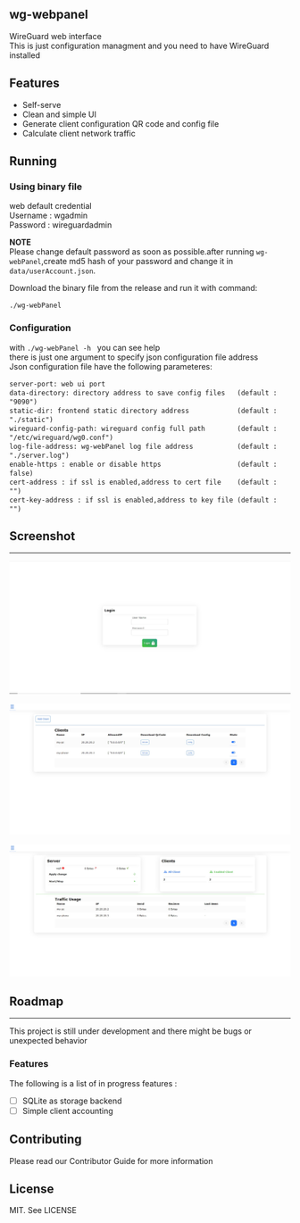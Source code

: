 ## wg-webpanel
WireGuard web interface  
This is just configuration managment and you need to have WireGuard installed  

## Features
- Self-serve 
- Clean and simple UI
- Generate client configuration QR code and config file
- Calculate client network traffic

## Running

### Using binary file
web default credential   
Username : wgadmin   
Password : wireguardadmin   

**NOTE**   
Please change default password as soon as possible.after running ```wg-webPanel```,create md5 hash of your password and change it in  ```data/userAccount.json```.


Download the binary file from the release and run it with command:  
```
./wg-webPanel
```   
### Configuration
with ```./wg-webPanel -h ``` you can see help   
there is just one argument to specify json configuration file address  
Json configuration file have the following parameteres:
```
server-port: web ui port   
data-directory: directory address to save config files   (default : "9090")
static-dir: frontend static directory address            (default : "./static")
wireguard-config-path: wireguard config full path        (default : "/etc/wireguard/wg0.conf")
log-file-address: wg-webPanel log file address           (default : "./server.log")
enable-https : enable or disable https                   (default : false)
cert-address : if ssl is enabled,address to cert file    (default : "")
cert-key-address : if ssl is enabled,address to key file (default : "")
```

## Screenshot
---
![Screenshot](screen-1.jpg?raw=true)   
  
![Screenshot](screen-2.jpg?raw=true)   
   
![Screenshot](screen-3.jpg?raw=true)   

## Roadmap
---   
This project is still under development and there might be bugs or unexpected behavior   
### Features
The following is a list of in progress features :   

- [ ] SQLite as storage backend
- [ ] Simple client accounting
## Contributing
Please read our Contributor Guide for more information

## License
MIT. See LICENSE

